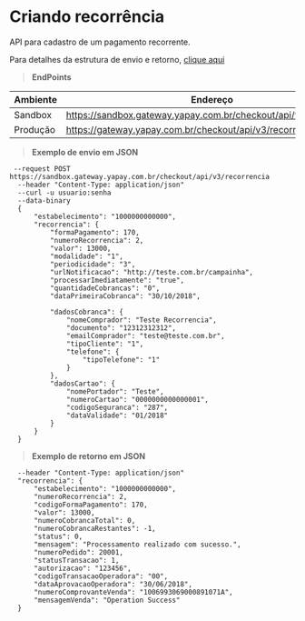 # Criando recorrência

API para cadastro de um pagamento recorrente.

Para detalhes da estrutura de envio e retorno, [clique aqui](tabela-recorrencia.md?id=criacao-de-recorrencia)

> **EndPoints**

Ambiente | Endereço
-------- | ---------
Sandbox  |https://sandbox.gateway.yapay.com.br/checkout/api/v3/recorrencia
Produção |https://gateway.yapay.com.br/checkout/api/v3/recorrencia


> **Exemplo de envio em JSON**

```curl
 --request POST https://sandbox.gateway.yapay.com.br/checkout/api/v3/recorrencia
  --header "Content-Type: application/json"
  --curl -u usuario:senha
  --data-binary
  {
      "estabelecimento": "1000000000000",
      "recorrencia": {
          "formaPagamento": 170,
          "numeroRecorrencia": 2,
          "valor": 13000,
          "modalidade": "1",
          "periodicidade": "3",
          "urlNotificacao": "http://teste.com.br/campainha",
          "processarImediatamente": "true",
          "quantidadeCobrancas": "0",
          "dataPrimeiraCobranca": "30/10/2018",

          "dadosCobranca": {
              "nomeComprador": "Teste Recorrencia",
              "documento": "12312312312",
              "emailComprador": "teste@teste.com.br",
              "tipoCliente": "1",
              "telefone": {
                  "tipoTelefone": "1"
              }
          },
          "dadosCartao": {
              "nomePortador": "Teste",
              "numeroCartao": "0000000000000001",
              "codigoSeguranca": "287",
              "dataValidade": "01/2018"
          }
      }
  }
```

> **Exemplo de retorno em JSON**

```curl
  --header "Content-Type: application/json"
  "recorrencia": {
      "estabelecimento": "1000000000000",
      "numeroRecorrencia": 2,
      "codigoFormaPagamento": 170,
      "valor": 13000,
      "numeroCobrancaTotal": 0,
      "numeroCobrancaRestantes": -1,
      "status": 0,
      "mensagem": "Processamento realizado com sucesso.",
      "numeroPedido": 20001,
      "statusTransacao": 1,
      "autorizacao": "123456",
      "codigoTransacaoOperadora": "00",
      "dataAprovacaoOperadora": "30/06/2018",
      "numeroComprovanteVenda": "1006993069000891071A",
      "mensagemVenda": "Operation Success"
  }
```
